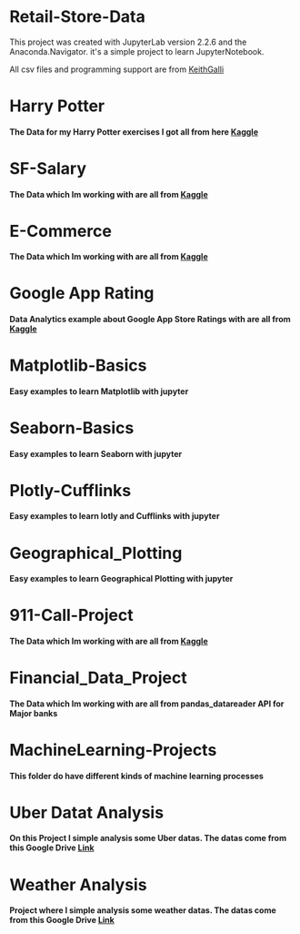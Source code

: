 # Retail-Store-Data

This project was created with JupyterLab version 2.2.6 and the Anaconda.Navigator.
it's a simple project to learn JupyterNotebook. 

All csv files and programming support are from [KeithGalli](https://github.com/KeithGalli)

# Harry Potter

#### The Data for my Harry Potter exercises I got all from here [Kaggle](https://www.kaggle.com/zez000/characters-in-harry-potter-books)

# SF-Salary

#### The Data which Im working with are all from [Kaggle](http://kaggle.com/)

# E-Commerce

#### The Data which Im working with are all from [Kaggle](http://kaggle.com/)

# Google App Rating

#### Data Analytics example about Google App Store Ratings with are all from [Kaggle](http://kaggle.com/)

# Matplotlib-Basics

#### Easy examples to learn Matplotlib with jupyter

# Seaborn-Basics

#### Easy examples to learn Seaborn with jupyter


# Plotly-Cufflinks

#### Easy examples to learn lotly and Cufflinks with jupyter

# Geographical_Plotting

#### Easy examples to learn Geographical Plotting with jupyter

# 911-Call-Project

#### The Data which Im working with are all from [Kaggle](http://kaggle.com/)

# Financial_Data_Project

#### The Data which Im working with are all from pandas_datareader API for Major banks

# MachineLearning-Projects

#### This folder do have different kinds of machine learning processes

# Uber Datat Analysis

#### On this Project  I simple analysis some Uber datas. The datas come from this Google Drive [Link](https://drive.google.com/file/d/1emopjfEkTt59jJoBH9L9bSdmlDC4AR87/view)

# Weather Analysis

#### Project where I simple analysis some weather datas. The datas come from this Google Drive [Link](https://drive.google.com/file/d/1JvD4Ss2yS3d9X36YkWqmqZXLamNWLSFJ/view)
